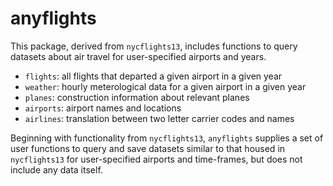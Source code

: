 # anyflights

This package, derived from `nycflights13`, includes functions to query datasets about air travel for user-specified airports and years.

* `flights`: all flights that departed a given airport in a given year
* `weather`: hourly meterological data for a given airport in a given year
* `planes`: construction information about relevant planes
* `airports`: airport names and locations
* `airlines`: translation between two letter carrier codes and names

Beginning with functionality from `nycflights13`, `anyflights` supplies a set of user functions to query and save datasets similar to that housed in `nycflights13` for user-specified airports and time-frames, but does not include any data itself.
